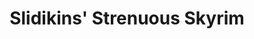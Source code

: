 ---
title: "Slidikins' Strenuous Skyrim"
weight: 5
type: docs
description: >
  A harsh and often unforgiving take on The Phoenix Flavour that incorporates Survival Mode and stricter resource management.
---